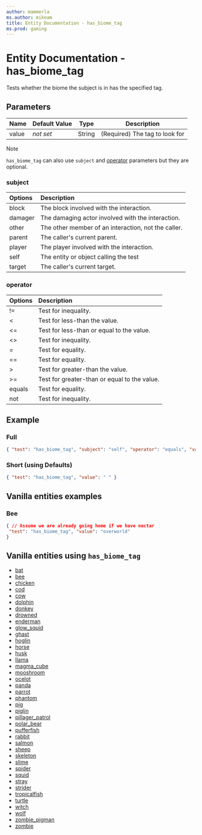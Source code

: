 ```yaml
---
author: mammerla
ms.author: mikeam
title: Entity Documentation - has_biome_tag
ms.prod: gaming
---
```


# Entity Documentation - has_biome_tag

Tests whether the biome the subject is in has the specified tag.

## Parameters

|Name |Default Value  |Type  |Description  |
|---------|---------|---------|---------|
|value |*not set* |String | (Required) The tag to look for |

> [!NOTE]
> `has_biome_tag` can also use `subject` and [operator](../Definitions/NestedTables/operator.md) parameters but they are optional.

### subject

| Options| Description |
|:-----------|:-----------|
| block| The block involved with the interaction. |
| damager| The damaging actor involved with the interaction. |
| other| The other member of an interaction, not the caller. |
| parent| The caller's current parent. |
| player| The player involved with the interaction. |
| self| The entity or object calling the test |
| target| The caller's current target. |

### operator

| Options| Description |
|:-----------|:-----------|
| !=| Test for inequality. |
| <| Test for less-than the value. |
| <=| Test for less-than or equal to the value. |
| <>| Test for inequality. |
| =| Test for equality. |
| ==| Test for equality. |
| >| Test for greater-than the value. |
| >=| Test for greater-than or equal to the value. |
| equals| Test for equality. |
| not| Test for inequality. |

## Example

### Full

```json
{ "test": "has_biome_tag", "subject": "self", "operator": "equals", "value": " " }
```

### Short (using Defaults)

```json
{ "test": "has_biome_tag", "value": " " }
```

## Vanilla entities examples

### Bee

```json
{ // Assume we are already going home if we have nectar
 "test": "has_biome_tag", "value": "overworld"
}
```

## Vanilla entities using `has_biome_tag`

- [bat](../../../../Source/VanillaBehaviorPack_Snippets/spawn_rules/bat.md)
- [bee](../../../../Source/VanillaBehaviorPack_Snippets/spawn_rules/bee.md)
- [chicken](../../../../Source/VanillaBehaviorPack_Snippets/spawn_rules/chicken.md)
- [cod](../../../../Source/VanillaBehaviorPack_Snippets/spawn_rules/cod.md)
- [cow](../../../../Source/VanillaBehaviorPack_Snippets/spawn_rules/cow.md)
- [dolphin](../../../../Source/VanillaBehaviorPack_Snippets/spawn_rules/dolphin.md)
- [donkey](../../../../Source/VanillaBehaviorPack_Snippets/spawn_rules/donkey.md)
- [drowned](../../../../Source/VanillaBehaviorPack_Snippets/spawn_rules/drowned.md)
- [enderman](../../../../Source/VanillaBehaviorPack_Snippets/spawn_rules/enderman.md)
- [glow_squid](../../../../Source/VanillaBehaviorPack_Snippets/entities/glow_squid.md)
- [ghast](../../../../Source/VanillaBehaviorPack_Snippets/spawn_rules/ghast.md)
- [hoglin](../../../../Source/VanillaBehaviorPack_Snippets/spawn_rules/hoglin.md)
- [horse](../../../../Source/VanillaBehaviorPack_Snippets/spawn_rules/horse.md)
- [husk](../../../../Source/VanillaBehaviorPack_Snippets/spawn_rules/husk.md)
- [llama](../../../../Source/VanillaBehaviorPack_Snippets/spawn_rules/llama.md)
- [magma_cube](../../../../Source/VanillaBehaviorPack_Snippets/spawn_rules/magma_cube.md)
- [mooshroom](../../../../Source/VanillaBehaviorPack_Snippets/spawn_rules/mooshroom.md)
- [ocelot](../../../../Source/VanillaBehaviorPack_Snippets/spawn_rules/ocelot.md)
- [panda](../../../../Source/VanillaBehaviorPack_Snippets/spawn_rules/panda.md)
- [parrot](../../../../Source/VanillaBehaviorPack_Snippets/spawn_rules/parrot.md)
- [phantom](../../../../Source/VanillaBehaviorPack_Snippets/spawn_rules/phantom.md)
- [pig](../../../../Source/VanillaBehaviorPack_Snippets/spawn_rules/pig.md)
- [piglin](../../../../Source/VanillaBehaviorPack_Snippets/spawn_rules/piglin.md)
- [pillager_patrol](../../../../Source/VanillaBehaviorPack_Snippets/spawn_rules/pillager_patrol.md)
- [polar_bear](../../../../Source/VanillaBehaviorPack_Snippets/spawn_rules/polar_bear.md)
- [pufferfish](../../../../Source/VanillaBehaviorPack_Snippets/spawn_rules/pufferfish.md)
- [rabbit](../../../../Source/VanillaBehaviorPack_Snippets/spawn_rules/rabbit.md)
- [salmon](../../../../Source/VanillaBehaviorPack_Snippets/spawn_rules/salmon.md)
- [sheep](../../../../Source/VanillaBehaviorPack_Snippets/spawn_rules/sheep.md)
- [skeleton](../../../../Source/VanillaBehaviorPack_Snippets/spawn_rules/skeleton.md)
- [slime](../../../../Source/VanillaBehaviorPack_Snippets/spawn_rules/slime.md)
- [spider](../../../../Source/VanillaBehaviorPack_Snippets/spawn_rules/spider.md)
- [squid](../../../../Source/VanillaBehaviorPack_Snippets/spawn_rules/squid.md)
- [stray](../../../../Source/VanillaBehaviorPack_Snippets/spawn_rules/stray.md)
- [strider](../../../../Source/VanillaBehaviorPack_Snippets/spawn_rules/strider.md)
- [tropicalfish](../../../../Source/VanillaBehaviorPack_Snippets/spawn_rules/tropicalfish.md)
- [turtle](../../../../Source/VanillaBehaviorPack_Snippets/spawn_rules/turtle.md)
- [witch](../../../../Source/VanillaBehaviorPack_Snippets/spawn_rules/witch.md)
- [wolf](../../../../Source/VanillaBehaviorPack_Snippets/spawn_rules/wolf.md)
- [zombie_pigman](../../../../Source/VanillaBehaviorPack_Snippets/spawn_rules/zombie_pigman.md)
- [zombie](../../../../Source/VanillaBehaviorPack_Snippets/spawn_rules/zombie.md)
